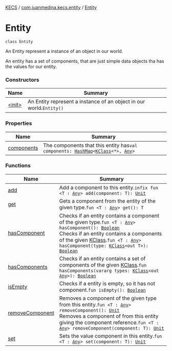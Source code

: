 [KECS](../../index.md) / [com.juanmedina.kecs.entity](../index.md) / [Entity](./index.md)

# Entity

`class Entity`

An Entity represent a instance of an object in our world.

An entity has a set of components, that are just simple data objects tha has the values
for our entity.

### Constructors

| Name | Summary |
|---|---|
| [&lt;init&gt;](-init-.md) | An Entity represent a instance of an object in our world.`Entity()` |

### Properties

| Name | Summary |
|---|---|
| [components](components.md) | The components that this entity has`val components: `[`HashMap`](https://kotlinlang.org/api/latest/jvm/stdlib/kotlin.collections/-hash-map/index.html)`<`[`KClass`](https://kotlinlang.org/api/latest/jvm/stdlib/kotlin.reflect/-k-class/index.html)`<*>, `[`Any`](https://kotlinlang.org/api/latest/jvm/stdlib/kotlin/-any/index.html)`>` |

### Functions

| Name | Summary |
|---|---|
| [add](add.md) | Add a component to this entity.`infix fun <T : `[`Any`](https://kotlinlang.org/api/latest/jvm/stdlib/kotlin/-any/index.html)`> add(component: T): `[`Unit`](https://kotlinlang.org/api/latest/jvm/stdlib/kotlin/-unit/index.html) |
| [get](get.md) | Gets a component from the entity of the given type.`fun <T : `[`Any`](https://kotlinlang.org/api/latest/jvm/stdlib/kotlin/-any/index.html)`> get(): T` |
| [hasComponent](has-component.md) | Checks if an entity contains a component of the given type.`fun <T : `[`Any`](https://kotlinlang.org/api/latest/jvm/stdlib/kotlin/-any/index.html)`> hasComponent(): `[`Boolean`](https://kotlinlang.org/api/latest/jvm/stdlib/kotlin/-boolean/index.html)<br>Checks if an entity contains a components of the given [KClass](https://kotlinlang.org/api/latest/jvm/stdlib/kotlin.reflect/-k-class/index.html).`fun <T : `[`Any`](https://kotlinlang.org/api/latest/jvm/stdlib/kotlin/-any/index.html)`> hasComponent(type: `[`KClass`](https://kotlinlang.org/api/latest/jvm/stdlib/kotlin.reflect/-k-class/index.html)`<out T>): `[`Boolean`](https://kotlinlang.org/api/latest/jvm/stdlib/kotlin/-boolean/index.html) |
| [hasComponents](has-components.md) | Checks if an entity contains a set of components of the given [KClass](https://kotlinlang.org/api/latest/jvm/stdlib/kotlin.reflect/-k-class/index.html).`fun hasComponents(vararg types: `[`KClass`](https://kotlinlang.org/api/latest/jvm/stdlib/kotlin.reflect/-k-class/index.html)`<out `[`Any`](https://kotlinlang.org/api/latest/jvm/stdlib/kotlin/-any/index.html)`>): `[`Boolean`](https://kotlinlang.org/api/latest/jvm/stdlib/kotlin/-boolean/index.html) |
| [isEmpty](is-empty.md) | Checks if a entity is empty, so it has not component.`fun isEmpty(): `[`Boolean`](https://kotlinlang.org/api/latest/jvm/stdlib/kotlin/-boolean/index.html) |
| [removeComponent](remove-component.md) | Removes a component of the given type from this entity.`fun <T : `[`Any`](https://kotlinlang.org/api/latest/jvm/stdlib/kotlin/-any/index.html)`> removeComponent(): `[`Unit`](https://kotlinlang.org/api/latest/jvm/stdlib/kotlin/-unit/index.html)<br>Removes a component of from this entity giving the component reference.`fun <T : `[`Any`](https://kotlinlang.org/api/latest/jvm/stdlib/kotlin/-any/index.html)`> removeComponent(component: T): `[`Unit`](https://kotlinlang.org/api/latest/jvm/stdlib/kotlin/-unit/index.html) |
| [set](set.md) | Sets the value component in this entity.`fun <T : `[`Any`](https://kotlinlang.org/api/latest/jvm/stdlib/kotlin/-any/index.html)`> set(component: T): `[`Unit`](https://kotlinlang.org/api/latest/jvm/stdlib/kotlin/-unit/index.html) |
